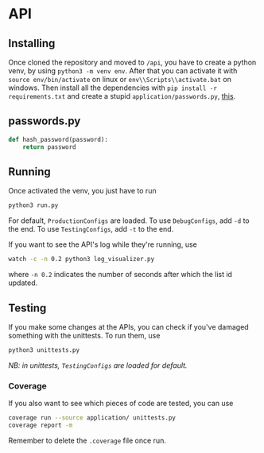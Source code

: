 # API

## Installing

Once cloned the repository and moved to `/api`, you have to create a python venv, by using `python3 -m venv env`. After that you can activate it with `source env/bin/activate` on linux or `env\\Scripts\\activate.bat` on windows.
Then install all the dependencies with `pip install -r requirements.txt` and create a stupid `application/passwords.py`, [this](#passwords.py).

## passwords.py

```python
def hash_password(password):
	return password
```

## Running

Once activated the venv, you just have to run

```bash
python3 run.py
```

For default, `ProductionConfigs` are loaded.
To use `DebugConfigs`, add `-d` to the end.
To use `TestingConfigs`, add `-t` to the end.

If you want to see the API's log while they're running, use

```bash
watch -c -n 0.2 python3 log_visualizer.py
```

where `-n 0.2` indicates the number of seconds after which the list id updated.

## Testing

If you make some changes at the APIs, you can check if you've damaged something with the unittests.
To run them, use

```bash
python3 unittests.py
```

_NB: in unittests, `TestingConfigs` are loaded for default._

### Coverage

If you also want to see which pieces of code are tested, you can use

```bash
coverage run --source application/ unittests.py
coverage report -m
```

Remember to delete the `.coverage` file once run.
